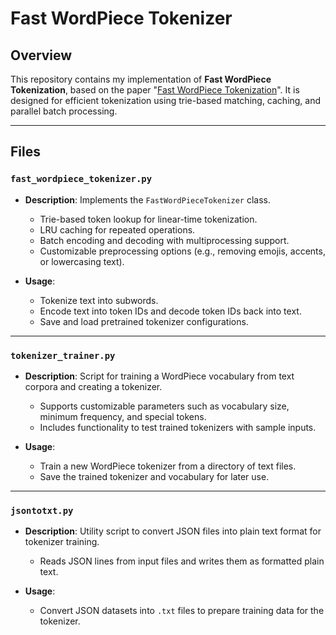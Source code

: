
# Fast WordPiece Tokenizer

## Overview
This repository contains my implementation of **Fast WordPiece Tokenization**, based on the paper "[Fast WordPiece Tokenization](https://ar5iv.labs.arxiv.org/html/2012.15524)". It is designed for efficient tokenization using trie-based matching, caching, and parallel batch processing.

---

## Files

### `fast_wordpiece_tokenizer.py`
- **Description**: Implements the `FastWordPieceTokenizer` class.
  
  - Trie-based token lookup for linear-time tokenization.
  - LRU caching for repeated operations.
  - Batch encoding and decoding with multiprocessing support.
  - Customizable preprocessing options (e.g., removing emojis, accents, or lowercasing text).
- **Usage**:
  - Tokenize text into subwords.
  - Encode text into token IDs and decode token IDs back into text.
  - Save and load pretrained tokenizer configurations.

---

### `tokenizer_trainer.py`
- **Description**: Script for training a WordPiece vocabulary from text corpora and creating a tokenizer.
  
  - Supports customizable parameters such as vocabulary size, minimum frequency, and special tokens.
  - Includes functionality to test trained tokenizers with sample inputs.
- **Usage**:
  - Train a new WordPiece tokenizer from a directory of text files.
  - Save the trained tokenizer and vocabulary for later use.

---

### `jsontotxt.py`
- **Description**: Utility script to convert JSON files into plain text format for tokenizer training.
  
  - Reads JSON lines from input files and writes them as formatted plain text.
- **Usage**:
  - Convert JSON datasets into `.txt` files to prepare training data for the tokenizer.


